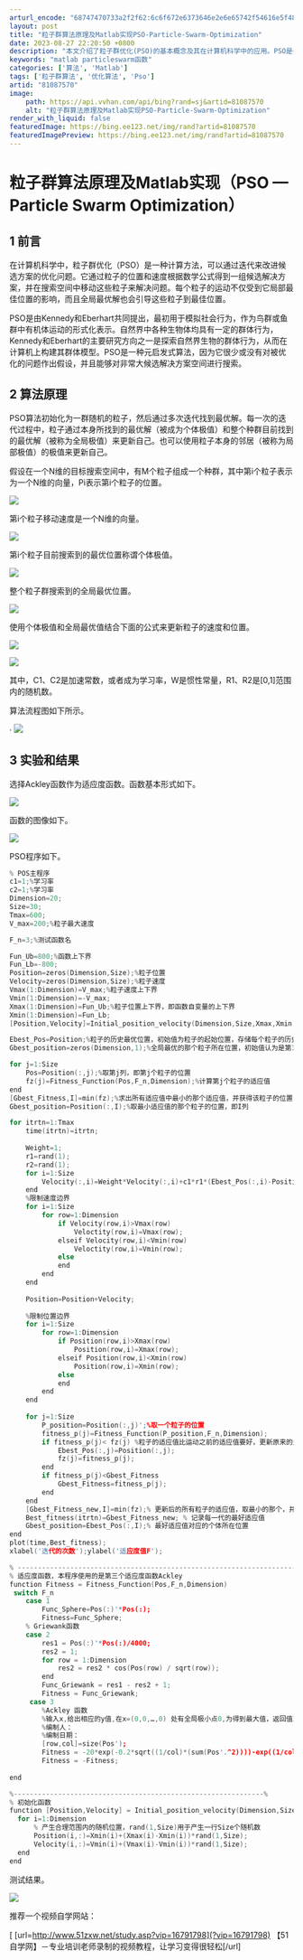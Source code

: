 ```yaml
---
arturl_encode: "68747470733a2f2f62:6c6f672e6373646e2e6e65742f54616e5f48616e64536f6d65:2f61727469636c652f64657461696c732f3831303837353730"
layout: post
title: "粒子群算法原理及Matlab实现PSO-Particle-Swarm-Optimization"
date: 2023-08-27 22:20:50 +0800
description: "本文介绍了粒子群优化(PSO)的基本概念及其在计算机科学中的应用。PSO是一种元启发式算法，通过模拟"
keywords: "matlab particleswarm函数"
categories: ['算法', 'Matlab']
tags: ['粒子群算法', '优化算法', 'Pso']
artid: "81087570"
image:
    path: https://api.vvhan.com/api/bing?rand=sj&artid=81087570
    alt: "粒子群算法原理及Matlab实现PSO-Particle-Swarm-Optimization"
render_with_liquid: false
featuredImage: https://bing.ee123.net/img/rand?artid=81087570
featuredImagePreview: https://bing.ee123.net/img/rand?artid=81087570
---
```


# 粒子群算法原理及Matlab实现（PSO — Particle Swarm Optimization）

## 1 前言

在计算机科学中，粒子群优化（PSO）是一种计算方法，可以通过迭代来改进候选方案的优化问题。它通过粒子的位置和速度根据数学公式得到一组候选解决方案，并在搜索空间中移动这些粒子来解决问题。每个粒子的运动不仅受到它局部最佳位置的影响，而且全局最优解也会引导这些粒子到最佳位置。

PSO是由Kennedy和Eberhart共同提出，最初用于模拟社会行为，作为鸟群或鱼群中有机体运动的形式化表示。自然界中各种生物体均具有一定的群体行为，Kennedy和Eberhart的主要研究方向之一是探索自然界生物的群体行为，从而在计算机上构建其群体模型。PSO是一种元启发式算法，因为它很少或没有对被优化的问题作出假设，并且能够对非常大候选解决方案空间进行搜索。

## 2 算法原理

PSO算法初始化为一群随机的粒子，然后通过多次迭代找到最优解。每一次的迭代过程中，粒子通过本身所找到的最优解（被成为个体极值）和整个种群目前找到的最优解（被称为全局极值）来更新自己。也可以使用粒子本身的邻居（被称为局部极值）的极值来更新自己。

假设在一个N维的目标搜索空间中，有M个粒子组成一个种群，其中第i个粒子表示为一个N维的向量，Pi表示第i个粒子的位置。

![](https://i-blog.csdnimg.cn/blog_migrate/18a7a8aacd7489cfc319bade89e7befc.png)

第i个粒子移动速度是一个N维的向量。

![](https://i-blog.csdnimg.cn/blog_migrate/7f9d2c0570838b78f4d418988cdb88c5.png)

第i个粒子目前搜索到的最优位置称谓个体极值。

![](https://i-blog.csdnimg.cn/blog_migrate/1b7f94b19f2652eb2055d920b5d3713b.png)

整个粒子群搜索到的全局最优位置。

![](https://i-blog.csdnimg.cn/blog_migrate/546dc92c71f4e132ee0e8a0f1f733e0a.png)

使用个体极值和全局最优值结合下面的公式来更新粒子的速度和位置。

![](https://i-blog.csdnimg.cn/blog_migrate/85609d859451890bb76f8be80ac9a91f.png)

![](https://i-blog.csdnimg.cn/blog_migrate/14df12d82ed3a8ac50643a07585e4838.png)

其中，C1、C2是加速常数，或者成为学习率，W是惯性常量，R1、R2是[0,1]范围内的随机数。

算法流程图如下所示。

·
![](https://i-blog.csdnimg.cn/blog_migrate/5c3e72aca33c34a05163fd83332dd926.png)

## 3 实验和结果

选择Ackley函数作为适应度函数。函数基本形式如下。

![](https://i-blog.csdnimg.cn/blog_migrate/f887d5ba6b11fb346d496caad216318e.png)

函数的图像如下。

![](https://i-blog.csdnimg.cn/blog_migrate/8693c8de9033607d373cedb6bf26b3e4.png)

PSO程序如下。

```cpp
% POS主程序
c1=1;%学习率
c2=1;%学习率
Dimension=20;
Size=30;
Tmax=600;
V_max=200;%粒子最大速度

F_n=3;%测试函数名

Fun_Ub=800;%函数上下界
Fun_Lb=-800;
Position=zeros(Dimension,Size);%粒子位置
Velocity=zeros(Dimension,Size);%粒子速度
Vmax(1:Dimension)=V_max;%粒子速度上下界
Vmin(1:Dimension)=-V_max;
Xmax(1:Dimension)=Fun_Ub;%粒子位置上下界，即函数自变量的上下界
Xmin(1:Dimension)=Fun_Lb;
[Position,Velocity]=Initial_position_velocity(Dimension,Size,Xmax,Xmin,Vmax,Vmin);

Ebest_Pos=Position;%粒子的历史最优位置，初始值为粒子的起始位置，存储每个粒子的历史最优位置
Gbest_position=zeros(Dimension,1);%全局最优的那个粒子所在位置，初始值认为是第1个粒子

for j=1:Size
    Pos=Position(:,j);%取第j列，即第j个粒子的位置
    fz(j)=Fitness_Function(Pos,F_n,Dimension);%计算第j个粒子的适应值
end
[Gbest_Fitness,I]=min(fz);%求出所有适应值中最小的那个适应值，并获得该粒子的位置
Gbest_position=Position(:,I);%取最小适应值的那个粒子的位置，即I列

for itrtn=1:Tmax
    time(itrtn)=itrtn;
    
    Weight=1;
    r1=rand(1);
    r2=rand(1);
    for i=1:Size
        Velocity(:,i)=Weight*Velocity(:,i)+c1*r1*(Ebest_Pos(:,i)-Position(:,i))+c2*r2*(Gbest_position-Position(:,i));
    end
    %限制速度边界
    for i=1:Size
        for row=1:Dimension
            if Velocity(row,i)>Vmax(row)
                Veloctity(row,i)=Vmax(row);
            elseif Velocity(row,i)<Vmin(row)
                Veloctity(row,i)=Vmin(row);
            else
            end
        end
    end
    
    Position=Position+Velocity;
    
    %限制位置边界
    for i=1:Size
        for row=1:Dimension
            if Position(row,i)>Xmax(row)
                Position(row,i)=Xmax(row);
            elseif Position(row,i)<Xmin(row)
                Position(row,i)=Xmin(row);
            else
            end
        end
    end
    
    for j=1:Size
        P_position=Position(:,j)';%取一个粒子的位置
        fitness_p(j)=Fitness_Function(P_position,F_n,Dimension);
        if fitness_p(j)< fz(j) %粒子的适应值比运动之前的适应值要好，更新原来的适应值
            Ebest_Pos(:,j)=Position(:,j);
            fz(j)=fitness_p(j);
        end
        if fitness_p(j)<Gbest_Fitness
            Gbest_Fitness=fitness_p(j);
        end
    end
    [Gbest_Fitness_new,I]=min(fz);% 更新后的所有粒子的适应值，取最小的那个，并求出其编号
    Best_fitness(itrtn)=Gbest_Fitness_new; % 记录每一代的最好适应值
    Gbest_position=Ebest_Pos(:,I);% 最好适应值对应的个体所在位置
end
plot(time,Best_fitness);
xlabel('迭代的次数');ylabel('适应度值F');

% ------------------------------------------------------------------------------%
% 适应度函数，本程序使用的是第三个适应度函数Ackley
function Fitness = Fitness_Function(Pos,F_n,Dimension)
 switch F_n
    case 1
        Func_Sphere=Pos(:)'*Pos(:);
        Fitness=Func_Sphere;
    % Griewank函数
    case 2
        res1 = Pos(:)'*Pos(:)/4000;
        res2 = 1;
        for row = 1:Dimension
            res2 = res2 * cos(Pos(row) / sqrt(row));
        end
        Func_Griewank = res1 - res2 + 1;
        Fitness = Func_Griewank;
     case 3
        %Ackley 函数  
        %输入x,给出相应的y值,在x=(0,0,…,0) 处有全局极小点0,为得到最大值，返回值取相反数  
        %编制人：  
        %编制日期：
        [row,col]=size(Pos');   
        Fitness = -20*exp(-0.2*sqrt((1/col)*(sum(Pos'.^2))))-exp((1/col)*sum(cos(2*pi.*Pos')))+exp(1)+20;  
        Fitness = -Fitness;  
        
end

%--------------------------------------------------------------%
% 初始化函数
function [Position,Velocity] = Initial_position_velocity(Dimension,Size,Xmax,Xmin,Vmax,Vmin)
  for i=1:Dimension
      % 产生合理范围内的随机位置，rand(1,Size)用于产生一行Size个随机数
      Position(i,:)=Xmin(i)+(Xmax(i)-Xmin(i))*rand(1,Size);
      Velocity(i,:)=Vmin(i)+(Vmax(i)-Vmin(i))*rand(1,Size);
  end
end

```

测试结果。

![](https://i-blog.csdnimg.cn/blog_migrate/db89bb9163dd2a7f009e813d62201fc2.png)

推荐一个视频自学网站：

[
[url=http://www.51zxw.net/study.asp?vip=16791798](?vip=16791798)
【51自学网】－专业培训老师录制的视频教程，让学习变得很轻松[/url]